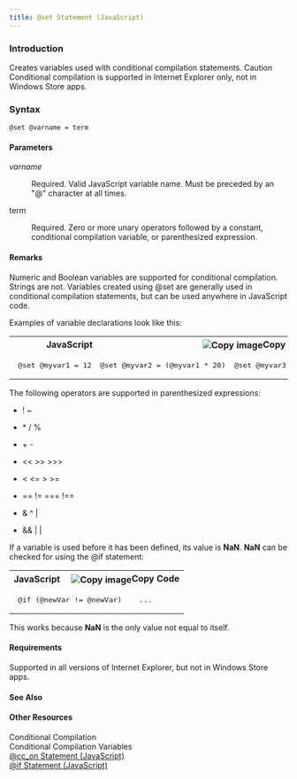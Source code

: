 ```yaml
---
title: @set Statement (JavaScript)
---
```


### Introduction 

 Creates variables used with conditional compilation statements. Caution Conditional compilation is supported in Internet Explorer only, not in Windows Store apps.

### Syntax 

```
@set @varname = term
```

#### Parameters 

<div id="sectionSection0" class="section" name="collapseableSection" style="" expanded="true">
  <dl class="authored">
    <dt>
      <i xmlns:util="util">varname</i>
    </dt>
    <dd>
      <p xmlns:util="util">
        Required. Valid JavaScript variable name. Must be preceded by an "@" character at all times.
      </p>
    </dd>
    <dt>
      <span class="parameter" sdata="paramReference" xmlns:util="util">term</span>
    </dt>
    <dd>
      <p xmlns:util="util">
        Required. Zero or more unary operators followed by a constant, conditional compilation variable, or parenthesized expression.
      </p>
    </dd>
  </dl>
</div>

#### Remarks 

<div id="languageReferenceRemarksSection" class="section" name="collapseableSection" style="">
  <p xmlns:util="util">
    Numeric and Boolean variables are supported for conditional compilation. Strings are not. Variables created using <span sdata="langKeyword" value="@set"><span class="keyword">@set</span></span>
    are generally used in conditional compilation statements, but can be used anywhere in JavaScript code.
  </p>
  <p xmlns:util="util">
    Examples of variable declarations look like this:
  </p>
  <div class="code">
    <table width="100%" cellspacing="0" cellpadding="0">
      <tr>
        <th>
          JavaScript&nbsp;
        </th>
        <th>
          <span class="copyCode" onclick="CopyCode(this)" onkeypress="CopyCode_CheckKey(this, event)" onmouseover="ChangeCopyCodeIcon(this)" onmouseout="ChangeCopyCodeIcon(this)" tabindex=
          "0"><img class="copyCodeImage" name="ccImage" align="absmiddle" alt="Copy image" title="Copy image" src="../icons/copycode.gif" />Copy Code</span>
        </th>
      </tr>
      <tr>
        <td colspan="2">
          <pre>
 <span class="label">@set</span> @myvar1 = 12  <span class="label">@set</span> @myvar2 = (@myvar1 * 20)  <span class="label">@set</span> @myvar3 = @_jscript_version 
</pre>
        </td>
      </tr>
    </table>
  </div>
  <p xmlns:util="util">
    The following operators are supported in parenthesized expressions:
  </p>
  <ul xmlns:util="util">
    <li>
      <p>
        <span class="code">! ~</span>
      </p>
    </li>
    <li>
      <p>
        <span class="code">* / %</span>
      </p>
    </li>
    <li>
      <p>
        <span class="code">+ -</span>
      </p>
    </li>
    <li>
      <p>
        <span class="code">&lt;&lt; &gt;&gt; &gt;&gt;&gt;</span>
      </p>
    </li>
    <li>
      <p>
        <span class="code">&lt; &lt;= &gt; &gt;=</span>
      </p>
    </li>
    <li>
      <p>
        <span class="code">== != === !==</span>
      </p>
    </li>
    <li>
      <p>
        <span class="code">&amp; ^ |</span>
      </p>
    </li>
    <li>
      <p>
        <span class="code">&amp;&amp; | |</span>
      </p>
    </li>
  </ul>
  <p xmlns:util="util">
    If a variable is used before it has been defined, its value is <b>NaN</b>. <b>NaN</b> can be checked for using the <span sdata="langKeyword" value="@if"><span class="keyword">@if</span></span>
    statement:
  </p>
  <div class="code">
    <table width="100%" cellspacing="0" cellpadding="0">
      <tr>
        <th>
          JavaScript&nbsp;
        </th>
        <th>
          <span class="copyCode" onclick="CopyCode(this)" onkeypress="CopyCode_CheckKey(this, event)" onmouseover="ChangeCopyCodeIcon(this)" onmouseout="ChangeCopyCodeIcon(this)" tabindex=
          "0"><img class="copyCodeImage" name="ccImage" align="absmiddle" alt="Copy image" title="Copy image" src="../icons/copycode.gif" />Copy Code</span>
        </th>
      </tr>
      <tr>
        <td colspan="2">
          <pre>
 @if (@newVar != @newVar)    ... 
</pre>
        </td>
      </tr>
    </table>
  </div>
  <p xmlns:util="util">
    This works because <b>NaN</b> is the only value not equal to itself.
  </p>
</div>

#### Requirements 

<div id="requirementsTitleSection" class="section" name="collapseableSection" style="">
  <p xmlns:util="util">
    Supported in all versions of Internet Explorer, but not in Windows Store apps.
  </p>
</div>

#### See Also 

<div id="seeAlsoSection" class="section" name="collapseableSection" style="">
  <h4 class="subHeading">
    Other Resources
  </h4>
  <div class="seeAlsoStyle">
    <span sdata="link" xmlns:util="util">Conditional Compilation</span>
  </div>
  <div class="seeAlsoStyle">
    <span sdata="link" xmlns:util="util">Conditional Compilation Variables</span>
  </div>
  <div class="seeAlsoStyle">
    <span sdata="link" xmlns:util="util"><a href="fdeda7ee-b9f4-4e52-8aa2-21c90c02a332.htm">@cc_on Statement (JavaScript)</a></span>
  </div>
  <div class="seeAlsoStyle">
    <span sdata="link" xmlns:util="util"><a href="ff11b29d-c06a-4276-b11d-db73e2da98ac.htm">@if Statement (JavaScript)</a></span>
  </div>
</div>


